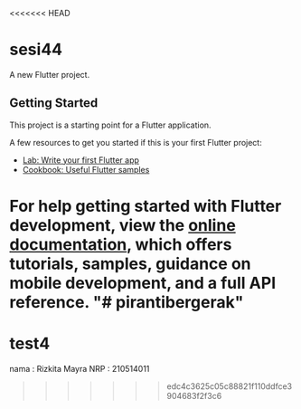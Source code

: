 <<<<<<< HEAD
# sesi44

A new Flutter project.

## Getting Started

This project is a starting point for a Flutter application.

A few resources to get you started if this is your first Flutter project:

- [Lab: Write your first Flutter app](https://docs.flutter.dev/get-started/codelab)
- [Cookbook: Useful Flutter samples](https://docs.flutter.dev/cookbook)

For help getting started with Flutter development, view the
[online documentation](https://docs.flutter.dev/), which offers tutorials,
samples, guidance on mobile development, and a full API reference.
"# pirantibergerak" 
=======
# test4
nama  : Rizkita Mayra
NRP   : 210514011
>>>>>>> edc4c3625c05c88821f110ddfce3904683f2f3c6

